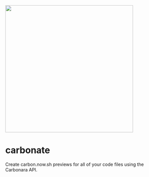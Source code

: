 <img src="https://user-images.githubusercontent.com/79312811/126855071-784ec376-47eb-4804-902c-6319b9264184.png" width="400" height="400">

# carbonate
Create carbon.now.sh previews for all of your code files using the Carbonara API.
